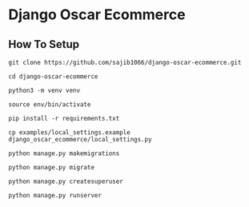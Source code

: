 # Django Oscar Ecommerce

## How To Setup
```
git clone https://github.com/sajib1066/django-oscar-ecommerce.git
```
```
cd django-oscar-ecommerce
```
```
python3 -m venv venv
```
```
source env/bin/activate
```
```
pip install -r requirements.txt
```
```
cp examples/local_settings.example django_oscar_ecommerce/local_settings.py
```
```
python manage.py makemigrations
```
```
python manage.py migrate
```
```
python manage.py createsuperuser
```
```
python manage.py runserver
```
